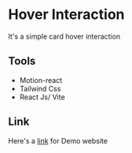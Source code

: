 # Hover Interaction

It's a simple card hover interaction 
## Tools

- Motion-react
- Tailwind Css
- React Js/ Vite

## Link

Here's a [link](https://hover-interaction.vercel.app/) for Demo website
